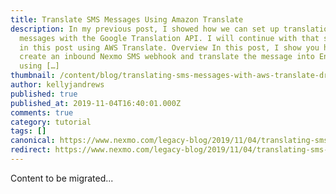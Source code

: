 ```yaml
---
title: Translate SMS Messages Using Amazon Translate
description: In my previous post, I showed how we can set up translation of text
  messages with the Google Translation API. I will continue with that same idea
  in this post using AWS Translate. Overview In this post, I show you how to
  create an inbound Nexmo SMS webhook and translate the message into English
  using […]
thumbnail: /content/blog/translating-sms-messages-with-aws-translate-dr/TW_Translate-SMS_Amazon_1200x675.png
author: kellyjandrews
published: true
published_at: 2019-11-04T16:40:01.000Z
comments: true
category: tutorial
tags: []
canonical: https://www.nexmo.com/legacy-blog/2019/11/04/translating-sms-messages-with-aws-translate-dr
redirect: https://www.nexmo.com/legacy-blog/2019/11/04/translating-sms-messages-with-aws-translate-dr
---
```


Content to be migrated...
